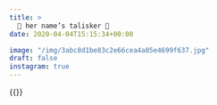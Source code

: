```yaml
---
title: >
  🥃 her name’s talisker 🥃
date: 2020-04-04T15:15:34+00:00

image: "/img/3abc8d1be83c2e66cea4a85e4699f637.jpg"
draft: false
instagram: true
---
```


{{<photo src="/img/3abc8d1be83c2e66cea4a85e4699f637.jpg">}}
